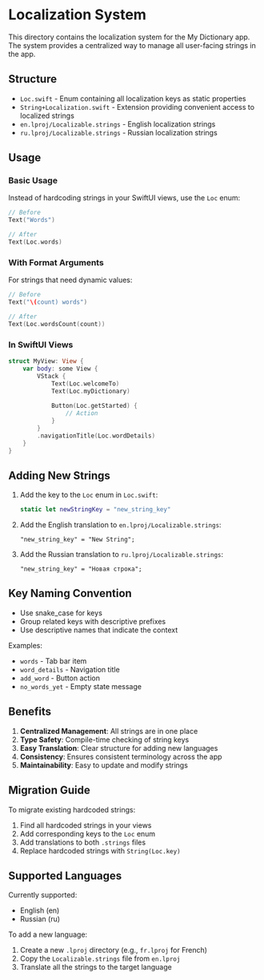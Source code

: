 # Localization System

This directory contains the localization system for the My Dictionary app. The system provides a centralized way to manage all user-facing strings in the app.

## Structure

- `Loc.swift` - Enum containing all localization keys as static properties
- `String+Localization.swift` - Extension providing convenient access to localized strings
- `en.lproj/Localizable.strings` - English localization strings
- `ru.lproj/Localizable.strings` - Russian localization strings

## Usage

### Basic Usage

Instead of hardcoding strings in your SwiftUI views, use the `Loc` enum:

```swift
// Before
Text("Words")

// After
Text(Loc.words)
```

### With Format Arguments

For strings that need dynamic values:

```swift
// Before
Text("\(count) words")

// After
Text(Loc.wordsCount(count))
```

### In SwiftUI Views

```swift
struct MyView: View {
    var body: some View {
        VStack {
            Text(Loc.welcomeTo)
            Text(Loc.myDictionary)
            
            Button(Loc.getStarted) {
                // Action
            }
        }
        .navigationTitle(Loc.wordDetails)
    }
}
```

## Adding New Strings

1. Add the key to the `Loc` enum in `Loc.swift`:
   ```swift
   static let newStringKey = "new_string_key"
   ```

2. Add the English translation to `en.lproj/Localizable.strings`:
   ```
   "new_string_key" = "New String";
   ```

3. Add the Russian translation to `ru.lproj/Localizable.strings`:
   ```
   "new_string_key" = "Новая строка";
   ```

## Key Naming Convention

- Use snake_case for keys
- Group related keys with descriptive prefixes
- Use descriptive names that indicate the context

Examples:
- `words` - Tab bar item
- `word_details` - Navigation title
- `add_word` - Button action
- `no_words_yet` - Empty state message

## Benefits

1. **Centralized Management**: All strings are in one place
2. **Type Safety**: Compile-time checking of string keys
3. **Easy Translation**: Clear structure for adding new languages
4. **Consistency**: Ensures consistent terminology across the app
5. **Maintainability**: Easy to update and modify strings

## Migration Guide

To migrate existing hardcoded strings:

1. Find all hardcoded strings in your views
2. Add corresponding keys to the `Loc` enum
3. Add translations to both `.strings` files
4. Replace hardcoded strings with `String(Loc.key)`

## Supported Languages

Currently supported:
- English (en)
- Russian (ru)

To add a new language:
1. Create a new `.lproj` directory (e.g., `fr.lproj` for French)
2. Copy the `Localizable.strings` file from `en.lproj`
3. Translate all the strings to the target language
